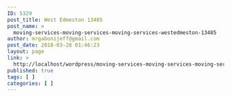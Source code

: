 ```yaml
---
ID: 5329
post_title: West Edmeston 13485
post_name: >
  moving-services-moving-services-moving-services-westedmeston-13485
author: mrgabonijeff@gmail.com
post_date: 2018-03-28 01:46:23
layout: page
link: >
  http://localhost/wordpress/moving-services-moving-services-moving-services-westedmeston-13485/
published: true
tags: [ ]
categories: [ ]
---
```

